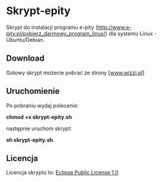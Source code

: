 Skrypt-epity
============

Skrypt do instalacji programu e-pity (http://www.e-pity.pl/pobierz_darmowy_program_linux/) dla systemu Linux - Ubuntu/Debian.

## Download

Gotowy skrypt możecie pobrać ze strony [www.wizzi.pl]

## Uruchomienie

Po pobraniu wydaj polecenie:

**chmod +x skrypt-epity.sh**

następnie uruchom skrypt:

**sh skrypt-epity.sh**

## Licencja

Licencja skryptu to: [Eclipse Public License 1.0]



[www.wizzi.pl]: http://www.wizzi.pl/index.php?action=tpmod;dl=item177
[Eclipse Public License 1.0]: https://opensource.org/licenses/eclipse-1.0.txt
